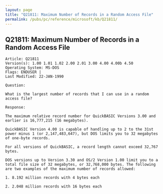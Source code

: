 ```yaml
---
layout: page
title: "Q21811: Maximum Number of Records in a Random Access File"
permalink: /pubs/pc/reference/microsoft/kb/Q21811/
---
```


## Q21811: Maximum Number of Records in a Random Access File

	Article: Q21811
	Version(s): 1.00 1.01 1.02 2.00 2.01 3.00 4.00 4.00b 4.50
	Operating System: MS-DOS
	Flags: ENDUSER |
	Last Modified: 22-JAN-1990
	
	Question:
	
	What is the largest number of records that I can use in a random
	access file?
	
	Response:
	
	The maximum relative record number for QuickBASIC Versions 3.00 and
	earlier is 16,777,215 (16 megabytes).
	
	QuickBASIC Version 4.00 is capable of handling up to 2 to the 31st
	power minus 1 (or 2,147,483,647), but DOS limits you to 32 megabytes
	of one-byte records.
	
	For all versions of QuickBASIC, a record length cannot exceed 32,767
	bytes.
	
	DOS versions up to Version 3.30 and OS/2 Version 1.00 limit you to a
	total file size of 32 megabytes, or 32,768,000 bytes. The following
	are two examples of the maximum number of records allowed:
	
	1. 8.192 million records with 4 bytes each
	
	2. 2.048 million records with 16 bytes each
